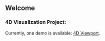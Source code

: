 ## Welcome

### 4D Visualization Project:

Currently, one demo is available: [4D Viewport](/demo1/index.html).
